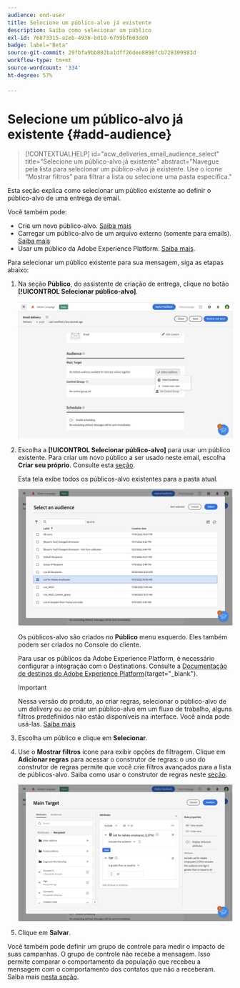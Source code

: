 ```yaml
---
audience: end-user
title: Selecione um público-alvo já existente
description: Saiba como selecionar um público
exl-id: 76873315-a2eb-4936-bd10-6759bf603dd0
badge: label="Beta"
source-git-commit: 29fbfa9bb802ba1dff26dee8898fcb728309983d
workflow-type: tm+mt
source-wordcount: '334'
ht-degree: 57%

---
```



# Selecione um público-alvo já existente {#add-audience}

>[!CONTEXTUALHELP]
>id="acw_deliveries_email_audience_select"
>title="Selecione um público-alvo já existente"
>abstract="Navegue pela lista para selecionar um público-alvo já existente. Use o ícone “Mostrar filtros” para filtrar a lista ou selecione uma pasta específica."

Esta seção explica como selecionar um público existente ao definir o público-alvo de uma entrega de email.

Você também pode:

* Crie um novo público-alvo. [Saiba mais](segment-builder.md)
* Carregar um público-alvo de um arquivo externo (somente para emails). [Saiba mais](file-audience.md)
* Usar um público da Adobe Experience Platform. [Saiba mais](aep-audience.md).


Para selecionar um público existente para sua mensagem, siga as etapas abaixo:

1. Na seção **Público**, do assistente de criação de entrega, clique no botão **[!UICONTROL Selecionar público-alvo]**.

   ![](assets/create-audience.png)

1. Escolha a **[!UICONTROL Selecionar público-alvo]** para usar um público existente. Para criar um novo público a ser usado neste email, escolha **Criar seu próprio**. Consulte esta [seção](segment-builder.md).

   Esta tela exibe todos os públicos-alvo existentes para a pasta atual.

   ![](assets/create-audience2.png)

   Os públicos-alvo são criados no **Público** menu esquerdo. Eles também podem ser criados no Console do cliente.

   Para usar os públicos da Adobe Experience Platform, é necessário configurar a integração com o Destinations. Consulte a [Documentação de destinos do Adobe Experience Platform](https://experienceleague.adobe.com/docs/experience-platform/destinations/home.html?lang=pt-BR){target="_blank"}.

   >[!IMPORTANT]
   >
   >Nessa versão do produto, ao criar regras, selecionar o público-alvo de um delivery ou ao criar um público-alvo em um fluxo de trabalho, alguns filtros predefinidos não estão disponíveis na interface. Você ainda pode usá-las. [Saiba mais](guardrails.md#predefined-filters-filters-guardrails-limitations)

1. Escolha um público e clique em **Selecionar**.
1. Use o **Mostrar filtros** ícone para exibir opções de filtragem. Clique em **Adicionar regras** para acessar o construtor de regras: o uso do construtor de regras permite que você crie filtros avançados para a lista de públicos-alvo. Saiba como usar o construtor de regras neste [seção](segment-builder.md).

   ![](assets/create-audience4.png)

1. Clique em **Salvar**.

Você também pode definir um grupo de controle para medir o impacto de suas campanhas. O grupo de controle não recebe a mensagem. Isso permite comparar o comportamento da população que recebeu a mensagem com o comportamento dos contatos que não a receberam. Saiba mais [nesta seção](control-group.md).